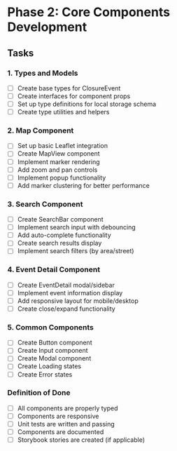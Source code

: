 # Phase 2: Core Components Development

## Tasks

### 1. Types and Models
- [ ] Create base types for ClosureEvent
- [ ] Create interfaces for component props
- [ ] Set up type definitions for local storage schema
- [ ] Create type utilities and helpers

### 2. Map Component
- [ ] Set up basic Leaflet integration
- [ ] Create MapView component
- [ ] Implement marker rendering
- [ ] Add zoom and pan controls
- [ ] Implement popup functionality
- [ ] Add marker clustering for better performance

### 3. Search Component
- [ ] Create SearchBar component
- [ ] Implement search input with debouncing
- [ ] Add auto-complete functionality
- [ ] Create search results display
- [ ] Implement search filters (by area/street)

### 4. Event Detail Component
- [ ] Create EventDetail modal/sidebar
- [ ] Implement event information display
- [ ] Add responsive layout for mobile/desktop
- [ ] Create close/expand functionality

### 5. Common Components
- [ ] Create Button component
- [ ] Create Input component
- [ ] Create Modal component
- [ ] Create Loading states
- [ ] Create Error states

### Definition of Done
- [ ] All components are properly typed
- [ ] Components are responsive
- [ ] Unit tests are written and passing
- [ ] Components are documented
- [ ] Storybook stories are created (if applicable)
